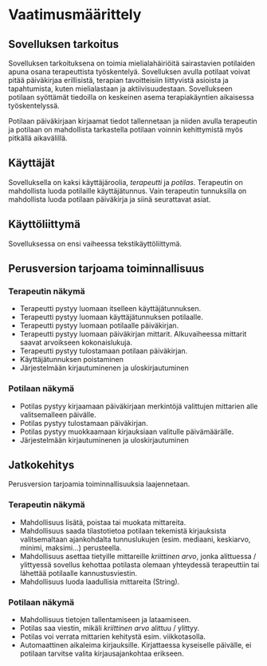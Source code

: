 # Vaatimusmäärittely

## Sovelluksen tarkoitus
Sovelluksen tarkoituksena on toimia mielialahäiriöitä sairastavien potilaiden apuna osana terapeuttista työskentelyä. Sovelluksen avulla potilaat voivat pitää päiväkirjaa erillisistä, terapian tavoitteisiin liittyvistä asioista ja tapahtumista, kuten mielialastaan ja aktiivisuudestaan. Sovellukseen potilaan syöttämät tiedoilla on keskeinen asema terapiakäyntien aikaisessa työskentelyssä. 

Potilaan päiväkirjaan kirjaamat tiedot tallennetaan ja niiden avulla terapeutin ja potilaan on mahdollista tarkastella potilaan voinnin kehittymistä myös pitkällä aikavälillä.

## Käyttäjät
Sovelluksella on kaksi käyttäjäroolia, *terapeutti* ja *potilas*. Terapeutin on mahdollista luoda potilaille käyttäjätunnus. Vain terapeutin tunnuksilla on mahdollista luoda potilaan päiväkirja ja siinä seurattavat asiat.

## Käyttöliittymä
Sovelluksessa on ensi vaiheessa tekstikäyttöliittymä.

## Perusversion tarjoama toiminnallisuus
### Terapeutin näkymä
- Terapeutti pystyy luomaan itselleen käyttäjätunnuksen.
- Terapeutti pystyy luomaan käyttäjätunnuksen potilaalle.
- Terapeutti pystyy luomaan potilaalle päiväkirjan.
- Terapeutti pystyy luomaan päiväkirjan mittarit. Alkuvaiheessa mittarit saavat arvoikseen kokonaislukuja.
- Terapeutti pystyy tulostamaan potilaan päiväkirjan.
- Käyttäjätunnuksen poistaminen
- Järjestelmään kirjautuminenen ja uloskirjautuminen

### Potilaan näkymä
- Potilas pystyy kirjaamaan päiväkirjaan merkintöjä valittujen mittarien alle valitsemalleen päivälle.
- Potilas pystyy tulostamaan päiväkirjan.
- Potilas pystyy muokkaamaan kirjauksiaan valitulle päivämäärälle.
- Järjestelmään kirjautuminenen ja uloskirjautuminen

## Jatkokehitys
Perusversion tarjoamia toiminnallisuuksia laajennetaan. 
### Terapeutin näkymä
- Mahdollisuus lisätä, poistaa tai muokata mittareita.
- Mahdollisuus saada tilastotietoa potilaan tekemistä kirjauksista valitsemaltaan ajankohdalta tunnuslukujen (esim. mediaani, keskiarvo, minimi, maksimi...) perusteella.
- Mahdollisuus asettaa tietyille mittareille *kriittinen arvo*, jonka alittuessa / ylittyessä sovellus kehottaa potilasta olemaan yhteydessä terapeuttiin tai lähettää potilaalle kannustusviestin.
- Mahdollisuus luoda laadullisia mittareita (String).
### Potilaan näkymä
- Mahdollisuus tietojen tallentamiseen ja lataamiseen.
- Potilas saa viestin, mikäli *kriittinen arvo* alittuu / ylittyy.
- Potilas voi verrata mittarien kehitystä esim. viikkotasolla.
- Automaattinen aikaleima kirjauksille. Kirjattaessa kyseiselle päivälle, ei potilaan tarvitse valita kirjausajankohtaa erikseen.

